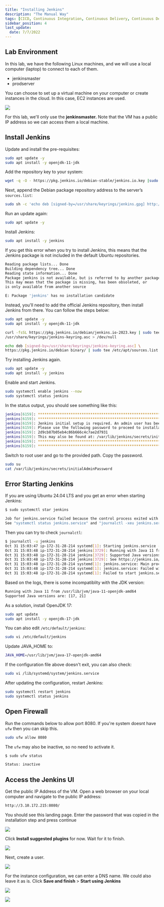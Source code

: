 ```yaml
---
title: "Installing Jenkins"
description: "The Manual Way"
tags: [CICD, Continuous Integration, Continuous Delivery, Continuous Deployment, Jenkins, Ansible]
sidebar_position: 4
last_update:
  date: 7/7/2022
---
```



## Lab Environment 

In this lab, we have the following Linux machines, and we will use a local computer (laptop) to connect to each of them. 

- jenkinsmaster
- prodserver

You can choose to set up a virtual machine on your computer or create instances in the cloud. In this case, EC2 instances are used.

<div class='img-center'>

![](/img/docs/jenkins-lab-diagram-jenkinsmaster-prodserver.png)

</div>

For this lab, we'll only use the **jenkinsmaster.** Note that the VM has a public IP address so we can access them a local machine.
 
## Install Jenkins 

Update and install the pre-requisites:

```bash
sudo apt update -y 
sudo apt install -y openjdk-11-jdk
```

Add the repository key to your system:

```bash
wget -q -O - https://pkg.jenkins.io/debian-stable/jenkins.io.key |sudo gpg --dearmor -o /usr/share/keyrings/jenkins.gpg  
```

Next, append the Debian package repository address to the server’s `sources.list`:

```bash
sudo sh -c 'echo deb [signed-by=/usr/share/keyrings/jenkins.gpg] http://pkg.jenkins.io/debian-stable binary/ > /etc/apt/sources.list.d/jenkins.list'  
```

Run an update again:

```bash
sudo apt update -y
```

Install Jenkins: 

```bash
sudo apt install -y jenkins
```

If you get this error when you try to install Jenkins, this means that the Jenkins package is not included in the default Ubuntu repositories. 

```bash
Reading package lists... Done
Building dependency tree... Done
Reading state information... Done
Package jenkins is not available, but is referred to by another package.
This may mean that the package is missing, has been obsoleted, or
is only available from another source

E: Package 'jenkins' has no installation candidate  
```

Instead, you'll need to add the official Jenkins repository, then install Jenkins from there. You can follow the steps below:

```bash
sudo apt update -y
sudo apt install -y openjdk-11-jdk
```

```bash
curl -fsSL https://pkg.jenkins.io/debian/jenkins.io-2023.key | sudo tee \
/usr/share/keyrings/jenkins-keyring.asc > /dev/null

echo deb [signed-by=/usr/share/keyrings/jenkins-keyring.asc] \
https://pkg.jenkins.io/debian binary/ | sudo tee /etc/apt/sources.list.d/jenkins.list > /dev/null
```

Try installing Jenkins again.

```bash
sudo apt update -y
sudo apt install -y jenkins 
```

Enable and start Jenkins.

```bash
sudo systemctl enable jenkins --now 
sudo systemctl status jenkins
```

In the status output, you should see something like this:

```bash
jenkins[6159]: *************************************************************
jenkins[6159]: *************************************************************
jenkins[6159]: Jenkins initial setup is required. An admin user has been created and a password generated.
jenkins[6159]: Please use the following password to proceed to installation:
jenkins[6159]: 2d9cb87b05eb4c86b666c4c7ae2d7931
jenkins[6159]: This may also be found at: /var/lib/jenkins/secrets/initialAdminPassword
jenkins[6159]: *************************************************************
jenkins[6159]: ************************************************************* 
```

Switch to root user and go to the provided path. Copy the password.

```bash
sudo su 
cat /var/lib/jenkins/secrets/initialAdminPassword
```

## Error Starting Jenkins 

If you are using Ubuntu 24.04 LTS and you get an error when starting Jenkins:

```bash
$ sudo systemctl star jenkins 

Job for jenkins.service failed because the control process exited with error code.
See "systemctl status jenkins.service" and "journalctl -xeu jenkins.service" for details. 
```

Then you can try to check `journalctl`:

```bash
$ journalctl -u jenkins
Oct 31 15:03:47 ip-172-31-28-214 systemd[1]: Starting jenkins.service - Jenkins Continuous Integration Server.>
Oct 31 15:03:48 ip-172-31-28-214 jenkins[3729]: Running with Java 11 from /usr/lib/jvm/java-11-openjdk-amd64, >
Oct 31 15:03:48 ip-172-31-28-214 jenkins[3729]: Supported Java versions are: [17, 21]
Oct 31 15:03:48 ip-172-31-28-214 jenkins[3729]: See https://jenkins.io/redirect/java-support/ for more informa>
Oct 31 15:03:48 ip-172-31-28-214 systemd[1]: jenkins.service: Main process exited, code=exited, status=1/FAILU>
Oct 31 15:03:48 ip-172-31-28-214 systemd[1]: jenkins.service: Failed with result 'exit-code'.
Oct 31 15:03:48 ip-172-31-28-214 systemd[1]: Failed to start jenkins.service - Jenkins Continuous Integration  
```

Based on the logs, there is some incompatiblity with the JDK version:

```bash
Running with Java 11 from /usr/lib/jvm/java-11-openjdk-amd64
Supported Java versions are: [17, 21]
```

As a solution, install OpenJDK  17:

```bash
sudo apt update
sudo apt install -y openjdk-17-jdk
```

You can also edit `/etc/default/jenkins`:

```bash
sudo vi /etc/default/jenkins 
```

Update JAVA_HOME to:

```bash
JAVA_HOME=/usr/lib/jvm/java-17-openjdk-amd64
```

If the configuration file above doesn't exit, you can also check:

```bash
sudo vi /lib/systemd/system/jenkins.service 
```

After updating the configuration, restart Jenkins:

```bash
sudo systemctl restart jenkins
sudo systemctl status jenkins
```


## Open Firewall 

Run the commands below to allow port 8080. If you're system doesnt have `ufw` then you can skip this.

```bash
sudo ufw allow 8080 
```

The `ufw` may also be inactive, so no need to activate it.

```bash
$ sudo ufw status

Status: inactive 
```

## Access the Jenkins UI  

Get the public IP Address of the VM. Open a web browser on your local computer and navigate to the public IP address:

```bash
http://3.10.172.215:8080/
```

You should see this landing page. Enter the password that was copied in the installation step and press continue

![](/img/docs/1031-jenkins-ui-access.png)

Click **Install suggested plugins** for now. Wait for it to finish. 

![](/img/docs/1031-jenkins-ui-access-install-suggested-pluginss.png)

Next, create a user.

![](/img/docs/1031-jenkins-ui-access-install-create-a-userr.png)

For the instance configuration, we can enter a DNS name. We could also leave it as is. Click **Save and finish** > **Start using Jenkins**

![](/img/docs/1031-jenkins-ui-access-start-using-jenkinss.png)


![](/img/docs/1031-jenkins-ui-access-homepage.png)